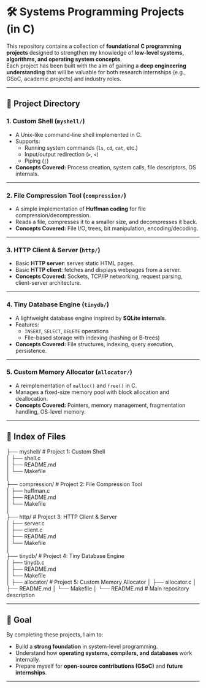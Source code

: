 
# 🛠️ Systems Programming Projects (in C)

This repository contains a collection of **foundational C programming projects** designed to strengthen my knowledge of **low-level systems, algorithms, and operating system concepts**.  
Each project has been built with the aim of gaining a **deep engineering understanding** that will be valuable for both research internships (e.g., GSoC, academic projects) and industry roles.

---

## 📂 Project Directory

### 1. **Custom Shell (`myshell/`)**
- A Unix-like command-line shell implemented in C.  
- Supports:
  - Running system commands (`ls`, `cd`, `cat`, etc.)
  - Input/output redirection (`>`, `<`)  
  - Piping (`|`)  
- **Concepts Covered:** Process creation, system calls, file descriptors, OS internals.

---

### 2. **File Compression Tool (`compression/`)**
- A simple implementation of **Huffman coding** for file compression/decompression.  
- Reads a file, compresses it to a smaller size, and decompresses it back.  
- **Concepts Covered:** File I/O, trees, bit manipulation, encoding/decoding.

---

### 3. **HTTP Client & Server (`http/`)**
- Basic **HTTP server**: serves static HTML pages.  
- Basic **HTTP client**: fetches and displays webpages from a server.  
- **Concepts Covered:** Sockets, TCP/IP networking, request parsing, client-server architecture.

---

### 4. **Tiny Database Engine (`tinydb/`)**
- A lightweight database engine inspired by **SQLite internals**.  
- Features:
  - `INSERT`, `SELECT`, `DELETE` operations  
  - File-based storage with indexing (hashing or B-trees)  
- **Concepts Covered:** File structures, indexing, query execution, persistence.

---

### 5. **Custom Memory Allocator (`allocator/`)**
- A reimplementation of `malloc()` and `free()` in C.  
- Manages a fixed-size memory pool with block allocation and deallocation.  
- **Concepts Covered:** Pointers, memory management, fragmentation handling, OS-level memory.

---

## 📑 Index of Files
 ├── myshell/ # Project 1: Custom Shell <br>
  │   ├── shell.c <br>
  │   ├── README.md <br>
  │   └── Makefile <br>
  │ <br>
  ├── compression/ # Project 2: File Compression Tool <br>
  │   ├── huffman.c <br>
  │   ├── README.md <br>
  │   └── Makefile <br>
  │ <br>
  ├── http/  # Project 3: HTTP Client & Server <br>
  │   ├── server.c <br>
  │   ├── client.c <br>
  │   ├── README.md <br>
  │   └── Makefile <br>
  │ <br>
  ├── tinydb/  # Project 4: Tiny Database Engine <br>
  │   ├── tinydb.c <br>
  │   ├── README.md <br>
  │   └── Makefile <br>
  │ ├── allocator/  # Project 5: Custom Memory Allocator │   ├── allocator.c │   ├── README.md │   └── Makefile │ └── README.md             # Main repository description

---

## 🎯 Goal
By completing these projects, I aim to:
- Build a **strong foundation** in system-level programming.  
- Understand how **operating systems, compilers, and databases** work internally.  
- Prepare myself for **open-source contributions (GSoC)** and **future internships**.  

---
